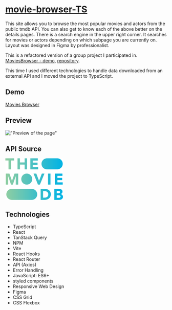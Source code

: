# [movie-browser-TS](https://grzegorzjendernal.github.io/movie-browser-TS/)

This site allows you to browse the most popular movies and actors from the public tmdb API. You can also get to know each of the above better on the details pages. There is a search engine in the upper right corner. It searches for movies or actors depending on which subpage you are currently on. Layout was designed in Figma by professionalist.

This is a refactored version of a group project I participated in. [MoviesBrowser - demo](https://kaniewskisoftware.github.io/movie-browser/), [repository](https://github.com/KaniewskiSoftware/movie-browser).

This time I used different technologies to handle data downloaded from an external API and I moved the project to TypeScript.

## Demo

[Movies Browser](https://grzegorzjendernal.github.io/movie-browser-TS/)

## Preview

!["Preview of the page"](/src/common/assets/demo.gif)

## API Source

[![TMDB](/src/common/assets/tmdblogo.png)](https://www.themoviedb.org/)

## Technologies

- TypeScript
- React
- TanStack Query
- NPM
- Vite
- React Hooks
- React Router
- API (Axios)
- Error Handling
- JavaScript: ES6+
- styled components
- Responsive Web Design
- Figma
- CSS Grid
- CSS Flexbox
